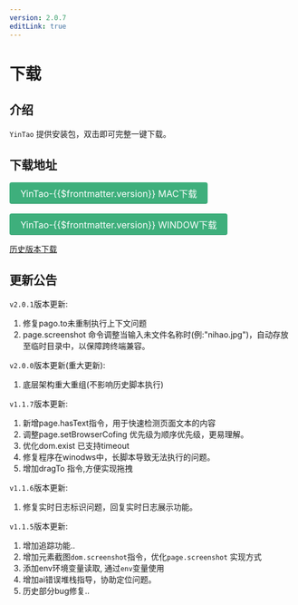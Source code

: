 ```yaml
---
version: 2.0.7
editLink: true
---
```


# 下载

## 介绍

`YinTao` 提供安装包，双击即可完整一键下载。
## 下载地址

 <a style="display: inline-block; font-size: 1rem; color: rgb(255, 255, 255); background-color: rgb(62, 175, 124); padding: 0.4rem 1.2rem; border-radius: 4px; transition: background-color 0.1s ease 0s;:box-sizing: border-box; border-bottom: 1px solid rgb(56, 157, 112);" :href="'https://storage.jd.com/assert/yintao-' + $frontmatter.version + '.dmg'">YinTao-{{$frontmatter.version}} MAC下载</a>

 <a style="margin-top:0.2rem;display: inline-block; font-size: 1rem; color: rgb(255, 255, 255); background-color: rgb(62, 175, 124); padding: 0.4rem 1.2rem; border-radius: 4px; transition: background-color 0.1s ease 0s; box-sizing: border-box; border-bottom: 1px solid rgb(56, 157, 112);" :href='"https://storage.jd.com/assert/YinTaoSetup-" + $frontmatter.version + ".exe"'>YinTao-{{$frontmatter.version}} WINDOW下载</a>

 [历史版本下载](./history)

## 更新公告

`v2.0.1`版本更新:
1. 修复pago.to未重制执行上下文问题
2. page.screenshot 命令调整当输入未文件名称时(例:"nihao.jpg")，自动存放至临时目录中，以保障跨终端兼容。


`v2.0.0`版本更新(重大更新):
1. 底层架构重大重组(不影响历史脚本执行)

`v1.1.7`版本更新:

1. 新增page.hasText指令，用于快速检测页面文本的内容
2. 调整page.setBrowserCofing 优先级为顺序优先级，更易理解。
3. 优化dom.exist 已支持timeout
4. 修复程序在winodws中，长脚本导致无法执行的问题。
5. 增加dragTo 指令,方便实现拖拽

`v1.1.6`版本更新:
1. 修复实时日志标识问题，回复实时日志展示功能。

`v1.1.5`版本更新:

1. 增加追踪功能..
2. 增加元素截图`dom.screenshot`指令，优化`page.screenshot` 实现方式
3. 添加env环境变量读取, 通过`env`变量使用
4. 增加ai错误堆栈指导，协助定位问题。
5. 历史部分bug修复..
